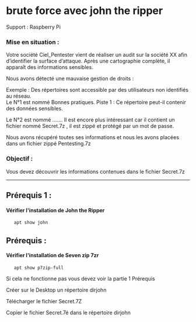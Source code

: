 # brute force avec john the ripper

Support : Raspberry Pi

### Mise en situation :
Votre société Ciel_Pentester vient de réaliser un audit sur la société XX afin d’identifier la surface d’attaque. Après une cartographie complète, il apparaît des informations sensibles. 

Nous avons détecté une mauvaise gestion de droits :

Exemple : Des répertoires sont accessible par des utilisateurs non identifiés au réseau.  
Le N°1 est nommé Bonnes pratiques.  Piste 1 : Ce répertoire peut-il contenir des données sensibles. 

Le N°2 est nommé …….  Il est encore plus intéressant car il contient un fichier nommé Secret.7z , il est  zippé et protégé par un mot de passe.

Nous avons récupéré toutes ses informations et nous les avons placées dans un fichier zippé Pentesting.7z

### Objectif :
Vous devez découvrir les informations contenues dans le fichier Secret.7z

-----

## Prérequis 1 :

#### Vérifier l'installation de **John the Ripper**

       apt show john

## Prérequis  :

#### Vérifier l'installation de **Seven zip 7zr**

       apt show p7zip-full


Si cela ne fonctionne pas vous devez voir la partie 1 Prérequis

Créer sur le Desktop un répertoire dirjohn

Télécharger le fichier Secret.7Z

Copier le fichier Secret.7é dans le répertoire dirjohn
